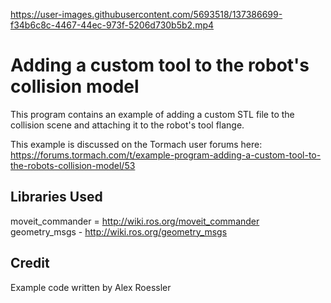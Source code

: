 https://user-images.githubusercontent.com/5693518/137386699-f34b6c8c-4467-44ec-973f-5206d730b5b2.mp4


# Adding a custom tool to the robot's collision model
This program contains an example of adding a custom STL file to the collision scene and attaching it to the robot's tool flange.

This example is discussed on the Tormach user forums here: https://forums.tormach.com/t/example-program-adding-a-custom-tool-to-the-robots-collision-model/53

## Libraries Used
moveit_commander = http://wiki.ros.org/moveit_commander
geometry_msgs - http://wiki.ros.org/geometry_msgs
## Credit
Example code written by Alex Roessler
